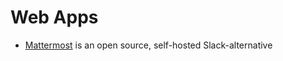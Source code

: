 # Web Apps

* [Mattermost](https://www.mattermost.org/) is an open source, self-hosted Slack-alternative
